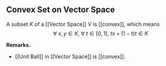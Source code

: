 ## Convex Set on Vector Space
A subset $K$ of a [[Vector Space]] $V$ is [[convex]], which means
$$\forall\ x, y \in K,\ \forall\ t \in [0, 1],\ tx + (1 - t)t \in K$$


**Remarks.**
- [[Unit Ball]] in [[Vector Space]] is [[convex]].
